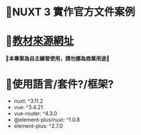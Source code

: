 # 🚀NUXT 3 實作官方文件案例
# 🚀[教材來源網址](https://www.youtube.com/playlist?list=PL_vrngOaamYu_GHdV0WQkeFGOB7vhC_OU)
**🚫本專案為自主練習使用，請勿挪為商業用途🚫**

# 🔧使用語言/套件?/框架?
- nuxt: ^3.11.2
- vue: ^3.4.21
- vue-router: ^4.3.0
- @element-plus/nuxt: ^1.0.8
- element-plus: ^2.7.0
